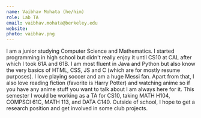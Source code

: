 ```yaml
---
name: Vaibhav Mohata (he/him)
role: Lab TA
email: vaibhav.mohata@berkeley.edu
website:
photo: vaibhav.png
---
```

I am a junior studying Computer Science and Mathematics. I started programming in high school but didn't really enjoy it until CS10 at CAL after which I took 61A and 61B. I am most fluent in Java and Python but also know the very basics of HTML, CSS, JS and C (which are for mostly resume purposes). I love playing soccer and am a huge Messi fan. Apart from that, I also love reading fiction (favorite is Harry Potter) and watching anime so if you have any anime stuff you want to talk about I am always here for it. This semester I would be working as a TA for CS10, taking MATH H104, COMPSCI 61C, MATH 113, and DATA C140. Outside of school, I hope to get a research position and get involved in some club projects.
